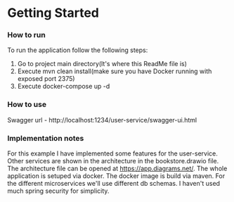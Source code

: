 # Getting Started

### How to run
To run the application follow the following steps:
1. Go to project main directory(It's where this ReadMe file is)
2. Execute mvn clean install(make sure you have Docker running with exposed port 2375)
3. Execute docker-compose up -d
### How to use
Swagger url - http://localhost:1234/user-service/swagger-ui.html
### Implementation notes
For this example I have implemented some features for the user-service. Other services are shown in the architecture in the bookstore.drawio file. 
The architecture file can be opened at https://app.diagrams.net/. The whole application is setuped via docker. The docker image is build via maven.
For the different microservices we'll use different db schemas. I haven't used much spring security for simplicity.
